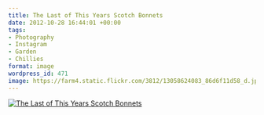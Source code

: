 ```yaml
---
title: The Last of This Years Scotch Bonnets
date: 2012-10-28 16:44:01 +00:00
tags:
- Photography
- Instagram
- Garden
- Chillies
format: image
wordpress_id: 471
image: https://farm4.static.flickr.com/3812/13058624083_86d6f11d58_d.jpg
---
```


[![The Last of This Years Scotch Bonnets][thm]][img]

[thm]: //farm4.static.flickr.com/3812/13058624083_86d6f11d58_d.jpg
[img]: //www.flickr.com/photos/richard-perry/13058624083/
